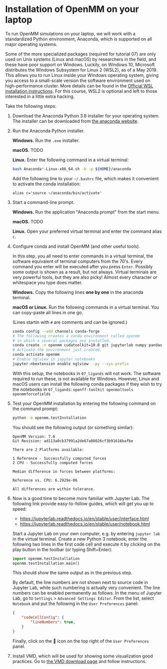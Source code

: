 # Installation of OpenMM on your laptop

To run OpenMM simulations on your laptop, we will work with a standardized Python environment, Anaconda, which is supported on all major operating systems.

Some of the more specialized packages (required for tutorial 07) are only used on Unix systems (Linux and macOS) by researchers in the field, and these have poor support on Windows.
Luckily, on Windows 10, Microsoft distributes the Windows Subsystem for Linux 2 (WSL2), as of a May 2019.
This allows you to run Linux inside your Windows operating system, giving you access to a small-scale version the software environment used on high-performance cluster.
More details can be found in the [Official WSL installation instructions](https://docs.microsoft.com/en-us/windows/wsl/install-win10).
For this course, WSL2 is optional and left to those interested in a little extra hacking.

Take the following steps:

1. Download the Anaconda Python 3.8 installer for your operating system.
   The installer can be downloaded from [the anaconda website](https://www.anaconda.com/distribution/).

1. Run the Anaconda Python installer.

   **Windows.** Run the `.exe` installer.

   **macOS.** TODO

   **Linux.** Enter the following command in a virtual terminal:

   ```bash
   bash Anaconda*-Linux-x86_64.sh -b -p ${HOME}/anaconda
   ```

   Add the following line to your `~/.bashrc` file, which makes it convenient to activate the conda installation:

   ```
   alias c='source ~/anaconda/bin/activate'
   ```

1. Start a command-line prompt.

   **Windows.** Run the application "Anaconda prompt" from the start menu.

   **macOS.** TODO

   **Linux.** Open your preferred virtual terminal and enter the command alias `c`.


1. Configure conda and install OpenMM (and other useful tools).

   In this step, you all need to enter commands in a virtual terminal, the software equivalent of terminal computers from the 70's.
   Every command you enter will be executed after you press `Enter`.
   Possibly some output is shown as a result, but not always.
   Virtual terminals are very powerful tools, but they are also picky!
   Almost every character or whitespace you type does matter.

   **Windows.** Copy the following lines **one by one** in the anaconda terminal.

   **macOS or Linux.** Run the following commands in a virtual terminal. You can copy-paste all lines in one go.

   (Lines startin with `#` are comments and can be ignored.)

   ```bash
   conda config --add channels conda-forge
   # The following creates a conda environment called openmm
   # in which a several packages are installed.
   conda create -n openmm cudatoolkit=10.0 git jupyterlab numpy pandas scipy matplotlib ipympl rdkit openbabel openmm mdtraj nglview pymbar pdbfixer parmed
   # Activate the environment just created.
   conda activate openmm
   # Enable nglview in jupyter notebooks
   jupyter-nbextension enable nglview --py --sys-prefix
   ```

   With this setup, the notebooks in `07_ligands` will not work.
   The software required to run these, is not available for Windows.
   However, Linux and macOS users can install the following conda packages if they wish to try the notebooks in `07_ligands`: `openff-toolkit openmoltools openmmforcefields`

1. Test your OpenMM installation by entering the following command on the command prompt:

   ```bash
   python -m openmm.testInstallation
   ```

   You should see the following output (or something similar):

   ```
   OpenMM Version: 7.6
   Git Revision: ad113a0cb37991a2de67a08026cf3b91616bafbe

   There are 2 Platforms available:

   1 Reference - Successfully computed forces
   2 CPU - Successfully computed forces

   Median difference in forces between platforms:

   Reference vs. CPU: 6.2929e-06

   All differences are within tolerance.
   ```


1. Now is a good time to become more familiar with Jupyter Lab. The following link provide easy-to-follow guides, which will get you up to speed:

   - https://jupyterlab.readthedocs.io/en/stable/user/interface.html
   - https://jupyterlab.readthedocs.io/en/stable/user/notebook.html

   Start a Jupyter Lab on your own computer, e.g. by entering `jupyter lab` in the virtual terminal.
   Create a new Python 3 notebook, enter the following two lines in the first code cell and execute it by clicking on the play button in the toolbar (or typing Shift+Enter):

   ```python
   import openmm.testInstallation
   openmm.testInstallation.main()
    ```

   This should show the same output as in the previous step.

   By default, the line numbers are not shown next to source code in Jupyter Lab, while such numbering is actually very convenient.
   The line numbers can be enabled permanently as follows.
   In the menu of Jupyter Lab, go to `Settings` > `Advanced Settings Editor`.
   From the list, select `Notebook` and put the following in the `User Preferences` panel:

   ```json
   {
       "codeCellConfig": {
           "lineNumbers": true,
       }
   }
   ```

   Finally, click on the :floppy_disk: icon on the top right of the `User Preferences` panel.

1. Install VMD, which will be used for showing some visualization good practices.
   Go to [the VMD download page](https://www.ks.uiuc.edu/Development/Download/download.cgi?PackageName=VMD) and follow instructions.
